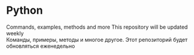 # Python
Commands, examples, methods and more This repository will be updated weekly
</br>
Команды, примеры, методы и многое другое.
Этот репозиторий будет обновляться еженедельно
